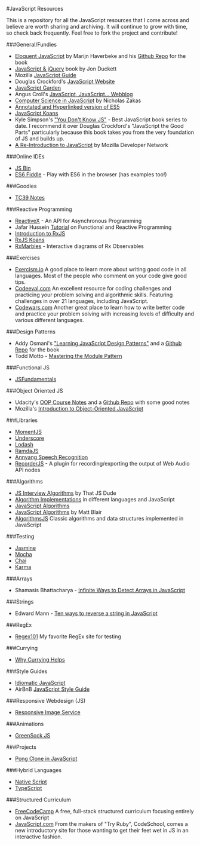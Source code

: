 #JavaScript Resources


This is a repository for all the JavaScript resources that I come across and believe are worth sharing and archiving. It will continue to grow with time, so check back frequently. Feel free to fork the project and contribute!

###General/Fundies
- [Eloquent JavaScript](http://eloquentjavascript.net/) by Marijn Haverbeke and his [Github Repo](https://github.com/marijnh/Eloquent-JavaScript) for the book
- [JavaScript & jQuery](http://javascriptbook.com/) book by Jon Duckett
- Mozilla [JavaScript Guide](https://developer.mozilla.org/en-US/docs/Web/JavaScript/Guide)
- Douglas Crockford's [JavaScript Website](http://javascript.crockford.com/)
- [JavaScript Garden](http://bonsaiden.github.io/JavaScript-Garden/)
- Angus Croll's [JavaScript, JavaScript... Webblog](https://javascriptweblog.wordpress.com/)
- [Computer Science in JavaScript](https://github.com/nzakas/computer-science-in-javascript) by Nicholas Zakas
- [Annotated and Hyperlinked version of ES5](http://es5.github.io/#x4.3.7)
- [JavaScript Koans](https://github.com/mrdavidlaing/javascript-koans)
- Kyle Simpson's ["You Don't Know JS"](https://github.com/getify/You-Dont-Know-JS) - Best JavaScript book series to date. I recommend it over Douglas Crockford's "JavaScript the Good Parts" particularly because this book takes you from the very foundation of JS and builds up.
- [A Re-Introduction to JavaScript](https://developer.mozilla.org/en-US/docs/Web/JavaScript/A_re-introduction_to_JavaScript) by Mozilla Developer Network

###Online IDEs 
- [JS Bin](http://jsbin.com)
- [ES6 Fiddle](http://www.es6fiddle.net/) - Play with ES6 in the browser (has examples too!)

###Goodies
- [TC39 Notes](https://github.com/rwaldron/tc39-notes)

###Reactive Programming
- [ReactiveX](http://reactivex.io/) - An API for Asynchronous Programming
- Jafar Hussein [Tutorial](http://reactive-extensions.github.io/learnrx/) on Functional and Reactive Programming
- [Introduction to RxJS](https://xgrommx.github.io/rx-book/)
- [RxJS Koans](https://github.com/mattpodwysocki/RxJSKoans)
- [RxMarbles](http://rxmarbles.com/) - Interactive diagrams of Rx Observables

###Exercises
- [Exercism.io](exercism.io) A good place to learn more about writing good code in all languages. Most of the people who comment on your code give good tips. 
- [Codeeval.com](https://www.codeeval.com/) An excellent resource for coding challenges and practicing your problem solving and algorithmic skills. Featuring challenges in over 21 languages, including JavaScript.
- [Codewars.com](https://www.codewars.com/) Another great place to learn how to write better code and practice your problem solving with increasing levels of difficulty and various different languages.

###Design Patterns
- Addy Osmani's ["Learning JavaScript Design Patterns"](http://addyosmani.com/resources/essentialjsdesignpatterns/book/) and a [Github Repo](https://github.com/addyosmani/essential-js-design-patterns) for the book
- Todd Motto - [Mastering the Module Pattern](http://toddmotto.com/masterinig-the-module-pattern/)

###Functional JS
- [JSFundamentals](https://github.com/bgando/functionalJS)

###Object Oriented JS
- Udacity's [OOP Course Notes](https://docs.google.com/document/d/1F9DY2TtWbI29KSEIot1WXRqqao7OCd7OOC2W3oubSmc/pub) and a [Github Repo](https://github.com/batmanimal/object-oriented-js) with some good notes
- Mozilla's [Introduction to Object-Oriented JavaScript](https://developer.mozilla.org/en-US/docs/Web/JavaScript/Introduction_to_Object-Oriented_JavaScript)

###Libraries
- [MomentJS](http://momentjs.com/)
- [Underscore](http://underscorejs.org/) 
- [Lodash](https://lodash.com/)
- [RamdaJS](ramdajs.com)
- [Annyang Speech Recognition](https://www.talater.com/annyang/)
- [RecorderJS](https://github.com/mattdiamond/Recorderjs) - A plugin for recording/exporting the output of Web Audio API nodes 

###Algorithms
- [JS Interview Algorithms](http://www.thatjsdude.com/interview/js1.html) by That JS Dude
- [Algorithm Implementations](https://github.com/kennyledet/Algorithm-Implementations) in different languages and JavaScript
- [JavaScript Algorithms](https://mgechev.github.io/javascript-algorithms/) 
- [JavaScript Algorithms](https://github.com/duereg/js-algorithms) by Matt Blair 
- [AlgorithmsJS](https://github.com/duereg/js-algorithms) Classic algorithms and data structures implemented in JavaScript

###Testing 
- [Jasmine](http://jasmine.github.io/)
- [Mocha](http://mochajs.org/)
- [Chai](http://chaijs.com/)
- [Karma](https://karma-runner.github.io/0.12/index.html)

###Arrays
- Shamasis Bhattacharya - [Infinite Ways to Detect Arrays in JavaScript](http://www.shamasis.net/2011/08/infinite-ways-to-detect-array-in-javascript/) 

###Strings 
- Edward Mann - [Ten ways to reverse a string in JavaScript](http://eddmann.com/posts/ten-ways-to-reverse-a-string-in-javascript/)

###RegEx
- [Regex101](https://regex101.com) My favorite RegEx site for testing

###Currying
- [Why Currying Helps](https://web.archive.org/web/20140714014530/http://hughfdjackson.com/javascript/why-curry-helps)

###Style Guides
- [Idiomatic JavaScript](https://github.com/rwaldron/idiomatic.js)
- AirBnB [JavaScript Style Guide](https://github.com/airbnb/javascript)

###Responsive Webdesign (JS)
- [Responsive Image Service](http://www.resrc.it/)

###Animations
- [GreenSock JS](http://greensock.com/)

###Projects
- [Pong Clone in JavaScript](http://robots.thoughtbot.com/pong-clone-in-javascript)

###Hybrid Languages
- [Native Script](https://www.nativescript.org/)
- [TypeScript](http://www.typescriptlang.org/)

###Structured Curriculum
- [FreeCodeCamp](http://www.freecodecamp.com/) A free, full-stack structured curriculum focusing entirely on JavaScript
- [JavaScript.com](https://www.javascript.com/) From the makers of "Try Ruby", CodeSchool, comes a new introductory site for those wanting to get their feet wet in JS in an interactive fashion.
